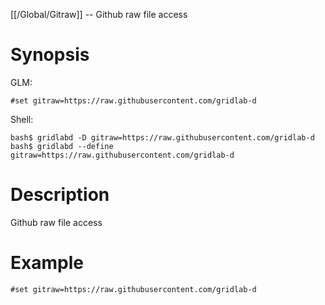[[/Global/Gitraw]] -- Github raw file access

# Synopsis
GLM:
~~~
#set gitraw=https://raw.githubusercontent.com/gridlab-d
~~~
Shell:
~~~
bash$ gridlabd -D gitraw=https://raw.githubusercontent.com/gridlab-d
bash$ gridlabd --define gitraw=https://raw.githubusercontent.com/gridlab-d
~~~

# Description

Github raw file access

# Example

~~~
#set gitraw=https://raw.githubusercontent.com/gridlab-d
~~~
